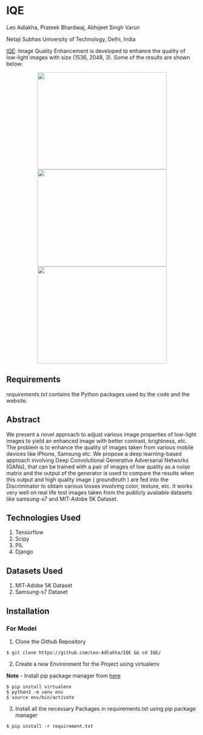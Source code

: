 # IQE

Leo Adlakha, Prateek Bhardwaj, Abhijeet Singh Varun

Netaji Subhas University of Technology, Delhi, India

[IQE](https://iqe-os.herokuapp.com/): Image Quality Enhancement is developed to enhance the quality of low-light images with size (1536, 2048, 3). Some of the results are shown below: 

<p align="center">
    <img src="https://github.com/Leo-Adlakha/IQE/images/result.png" height="256" width="341">
    <img src="https://github.com/Leo-Adlakha/IQE/images/result1.png" height="256" width="341">
    <img src="https://github.com/Leo-Adlakha/IQE/images/result2.png" height="256" width="341">
</p>

## Requirements

_requirements.txt_ contains the Python packages used by the code and the website.

## Abstract

<p>
    We present a novel approach to adjust various image properties of low-light images to yield an enhanced image with better contrast, brightness, etc. The problem is to enhance the quality of images taken from various mobile devices like iPhone, Samsung etc. We propose a deep learning-based approach involving Deep Convolutional Generative Adversarial Networks (GANs), that can be trained with a pair of images of low quality as a noise matrix and the output of the generator is used to compare the results when this output and high quality image ( groundtruth ) are fed into the Discriminator to obtain various losses involving color, texture, etc. It works very well on real life test images taken from the publicly available datasets like samsung-s7 and MIT-Adobe 5K Dataset.
</p>

## Technologies Used

1. Tensorflow
2. Scipy
3. PIL
4. Django

## Datasets Used

1. MIT-Adobe 5K Dataset
2. Samsung-s7 Dataset

## Installation

### For Model

1. Clone the Github Repository

```
$ git clone https://github.com/Leo-Adlakha/IQE && cd IQE/
```

2. Create a new Environment for the Project using virtualenv

**Note** - Install pip package manager from [here](https://pip.pypa.io/en/stable/installing/)

```
$ pip install virtualenv
$ python3 -m venv env
$ source env/bin/activate
```


3. Install all the necessary Packages in requirements.txt using pip package manager

```
$ pip install -r requirement.txt
```